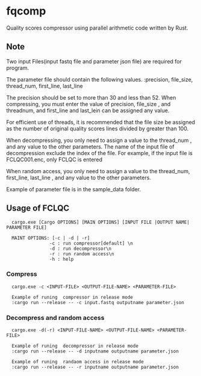 # fqcomp
Quality scores compressor using parallel arithmetic code written by Rust.

## Note
Two input Files(input fastq file and parameter json file) are required for program.

The parameter file should contain the following values.
:precision, file_size, thread_num, first_line, last_line

The precision should be set to more than 30 and less than 52.
When compressing, you must enter the value of precision, file_size , and threadnum, and first_line and last_lein can be assigned any value.

For efficient use of threads, it is recommended that the file size be assigned as the number of original quality scores lines divided by greater than 100.

When decompressing, you only need to assign a value to the thread_num , and any value to the other parameters. The name of the input file of decompression exclude the index of the file. For example, if the input file is FCLQC001.enc, only FCLQC is entered

When random access, you only need to assign a value to the thread_num, first_line, last_line , and any value to the other parameters.

Example of parameter file is in the sample_data folder.

## Usage of FCLQC
      cargo.exe [Cargo OPTIONS] [MAIN OPTIONS] [INPUT FILE |OUTPUT NAME| PARAMETER FILE]
      
      MAINT OPTIONS: [-c | -d | -r]  
                    -c : run compressor[default] \n
                    -d : run decompressor\n
                    -r : run random access\n
                    -h : help
### Compress
      cargo.exe -c <INPUT-FILE> <OUTPUT-FILE-NAME> <PARAMETER-FILE> 
      
      Example of runing  compressor in release mode 
      :cargo run --release -- -c input.fastq outputname parameter.json
### Decompress and random access
      cargo.exe -d(-r) <INPUT-FILE-NAME> <OUTPUT-FILE-NAME> <PARAMETER-FILE>
  
      Example of runing  decompressor in release mode 
      :cargo run --release -- -d inputname outputname parameter.json
           
      Example of runing  randaom access in release mode
      :cargo run --release -- -r inputname outputname parameter.json
                    
                    
                    
